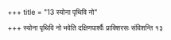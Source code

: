 +++
title = "13 स्योना पृथिवि नो"

+++
स्योना पृथिवि नो भवेति दक्षिणपार्श्वैः प्राक्शिरसः संविशन्ति १३
